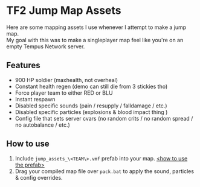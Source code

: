 # TF2 Jump Map Assets

Here are some mapping assets I use whenever I attempt to make a jump map. <br>
My goal with this was to make a singleplayer map feel like you're on an empty Tempus Network server.

## Features
- 900 HP soldier (maxhealth, not overheal)
- Constant health regen (demo can still die from 3 stickies tho)
- Force player team to either RED or BLU
- Instant respawn
- Disabled specific sounds (pain / resupply / falldamage / etc.)
- Disabled specific particles (explosions & blood impact thing )
- Config file that sets server cvars (no random crits / no random spread / no autobalance / etc.)

## How to use
1. Include `jump_assets_\<TEAM\>.vmf` prefab into your map. [\<how to use the prefab\>](https://i.imgur.com/NYUIF99.png)
2. Drag your compiled map file over `pack.bat` to apply the sound, particles & config overrides.